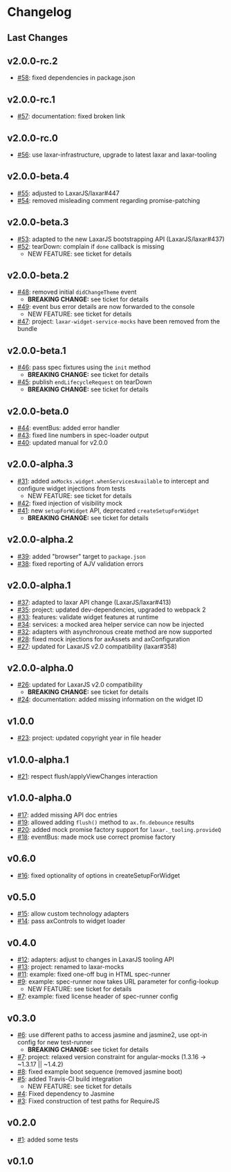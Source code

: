 # Changelog

## Last Changes


## v2.0.0-rc.2

- [#58](https://github.com/LaxarJS/laxar-mocks/issues/58): fixed dependencies in package.json


## v2.0.0-rc.1

- [#57](https://github.com/LaxarJS/laxar-mocks/issues/57): documentation: fixed broken link


## v2.0.0-rc.0

- [#56](https://github.com/LaxarJS/laxar-mocks/issues/56): use laxar-infrastructure, upgrade to latest laxar and laxar-tooling


## v2.0.0-beta.4

- [#55](https://github.com/LaxarJS/laxar-mocks/issues/55): adjusted to LaxarJS/laxar#447
- [#54](https://github.com/LaxarJS/laxar-mocks/issues/54): removed misleading comment regarding promise-patching


## v2.0.0-beta.3

- [#53](https://github.com/LaxarJS/laxar-mocks/issues/53): adapted to the new LaxarJS bootstrapping API (LaxarJS/laxar#437)
- [#52](https://github.com/LaxarJS/laxar-mocks/issues/52): tearDown: complain if `done` callback is missing
    + NEW FEATURE: see ticket for details


## v2.0.0-beta.2

- [#48](https://github.com/LaxarJS/laxar-mocks/issues/48): removed initial `didChangeTheme` event
    + **BREAKING CHANGE:** see ticket for details
- [#49](https://github.com/LaxarJS/laxar-mocks/issues/49): event bus error details are now forwarded to the console
    + NEW FEATURE: see ticket for details
- [#47](https://github.com/LaxarJS/laxar-mocks/issues/47): project: `laxar-widget-service-mocks` have been removed from the bundle


## v2.0.0-beta.1

- [#46](https://github.com/LaxarJS/laxar-mocks/issues/46): pass spec fixtures using the `init` method
    + **BREAKING CHANGE:** see ticket for details
- [#45](https://github.com/LaxarJS/laxar-mocks/issues/45): publish `endLifecycleRequest` on tearDown
    + **BREAKING CHANGE:** see ticket for details


## v2.0.0-beta.0

- [#44](https://github.com/LaxarJS/laxar-mocks/issues/44): eventBus: added error handler
- [#43](https://github.com/LaxarJS/laxar-mocks/issues/43): fixed line numbers in spec-loader output
- [#40](https://github.com/LaxarJS/laxar-mocks/issues/40): updated manual for v2.0.0


## v2.0.0-alpha.3

- [#31](https://github.com/LaxarJS/laxar-mocks/issues/31): added `axMocks.widget.whenServicesAvailable` to intercept and configure widget injections from tests
    + NEW FEATURE: see ticket for details
- [#42](https://github.com/LaxarJS/laxar-mocks/issues/42): fixed injection of visibility mock
- [#41](https://github.com/LaxarJS/laxar-mocks/issues/41): new `setupForWidget` API, deprecated `createSetupForWidget`
    + **BREAKING CHANGE:** see ticket for details


## v2.0.0-alpha.2

- [#39](https://github.com/LaxarJS/laxar-mocks/issues/39): added "browser" target to `package.json`
- [#38](https://github.com/LaxarJS/laxar-mocks/issues/38): fixed reporting of AJV validation errors


## v2.0.0-alpha.1

- [#37](https://github.com/LaxarJS/laxar-mocks/issues/37): adapted to laxar API change (LaxarJS/laxar#413)
- [#35](https://github.com/LaxarJS/laxar-mocks/issues/35): project: updated dev-dependencies, upgraded to webpack 2
- [#33](https://github.com/LaxarJS/laxar-mocks/issues/33): features: validate widget features at runtime
- [#34](https://github.com/LaxarJS/laxar-mocks/issues/34): services: a mocked area helper service can now be injected
- [#32](https://github.com/LaxarJS/laxar-mocks/issues/32): adapters with asynchronous create method are now supported
- [#28](https://github.com/LaxarJS/laxar-mocks/issues/28): fixed mock injections for axAssets and axConfiguration
- [#27](https://github.com/LaxarJS/laxar-mocks/issues/27): updated for LaxarJS v2.0 compatibility (laxar#358)


## v2.0.0-alpha.0

- [#26](https://github.com/LaxarJS/laxar-mocks/issues/26): updated for LaxarJS v2.0 compatibility
    + **BREAKING CHANGE:** see ticket for details
- [#24](https://github.com/LaxarJS/laxar-mocks/issues/24): documentation: added missing information on the widget ID


## v1.0.0

- [#23](https://github.com/LaxarJS/laxar-mocks/issues/23): project: updated copyright year in file header


## v1.0.0-alpha.1

- [#21](https://github.com/LaxarJS/laxar-mocks/issues/21): respect flush/applyViewChanges interaction


## v1.0.0-alpha.0

- [#17](https://github.com/LaxarJS/laxar-mocks/issues/17): added missing API doc entries
- [#19](https://github.com/LaxarJS/laxar-mocks/issues/19): allowed adding `flush()` method to `ax.fn.debounce` results
- [#20](https://github.com/LaxarJS/laxar-mocks/issues/20): added mock promise factory support for `laxar._tooling.provideQ`
- [#18](https://github.com/LaxarJS/laxar-mocks/issues/18): eventBus: made mock use correct promise factory


## v0.6.0

- [#16](https://github.com/LaxarJS/laxar-mocks/issues/16): fixed optionality of options in createSetupForWidget


## v0.5.0

- [#15](https://github.com/LaxarJS/laxar-mocks/issues/15): allow custom technology adapters
- [#14](https://github.com/LaxarJS/laxar-mocks/issues/14): pass axControls to widget loader


## v0.4.0

- [#12](https://github.com/LaxarJS/laxar-mocks/issues/12): adapters: adjust to changes in LaxarJS tooling API
- [#13](https://github.com/LaxarJS/laxar-mocks/issues/13): project: renamed to laxar-mocks
- [#11](https://github.com/LaxarJS/laxar-mocks/issues/11): example: fixed one-off bug in HTML spec-runner
- [#9](https://github.com/LaxarJS/laxar-mocks/issues/9): example: spec-runner now takes URL parameter for config-lookup
    + NEW FEATURE: see ticket for details
- [#7](https://github.com/LaxarJS/laxar-mocks/issues/7): example: fixed license header of spec-runner config


## v0.3.0

- [#6](https://github.com/LaxarJS/laxar-mocks/issues/6): use different paths to access jasmine and jasmine2, use opt-in config for new test-runner
    + **BREAKING CHANGE:** see ticket for details
- [#7](https://github.com/LaxarJS/laxar-mocks/issues/7): project: relaxed version constraint for angular-mocks (1.3.16 -> ~1.3.17 || ~1.4.2)
- [#8](https://github.com/LaxarJS/laxar-mocks/issues/8): fixed example boot sequence (removed jasmine boot)
- [#5](https://github.com/LaxarJS/laxar-mocks/issues/5): added Travis-CI build integration
    + NEW FEATURE: see ticket for details
- [#4](https://github.com/LaxarJS/laxar-mocks/issues/4): Fixed dependency to Jasmine
- [#3](https://github.com/LaxarJS/laxar-mocks/issues/3): Fixed construction of test paths for RequireJS


## v0.2.0

- [#1](https://github.com/LaxarJS/laxar-mocks/issues/1): added some tests


## v0.1.0
